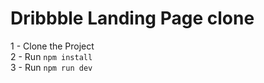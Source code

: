 # Dribbble Landing Page clone

 1 - Clone the Project
 <br>
 2 - Run `npm install`
 <br>
 3 - Run `npm run dev`

